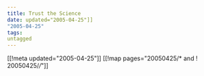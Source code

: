 ```yaml
---
title: Trust the Science
date: updated="2005-04-25"]]
"2005-04-25"
tags:
untagged
---
```

[[!meta updated="2005-04-25"]]
[[!map pages="20050425/* and ! 20050425/*/*"]]
